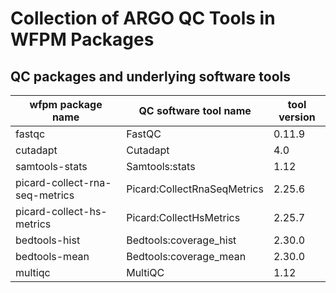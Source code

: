 # Collection of ARGO QC Tools in WFPM Packages

## QC packages and underlying software tools

| wfpm package name | QC software tool name | tool version |
|-------------------|-----------------------|--------------|
| fastqc            | FastQC                |  0.11.9      |
| cutadapt          | Cutadapt              |  4.0        |
| samtools-stats    | Samtools:stats        |  1.12        |
| picard-collect-rna-seq-metrics | Picard:CollectRnaSeqMetrics  | 2.25.6 |
| picard-collect-hs-metrics  | Picard:CollectHsMetrics | 2.25.7 |
| bedtools-hist  | Bedtools:coverage_hist | 2.30.0 |
| bedtools-mean  | Bedtools:coverage_mean | 2.30.0 |
| multiqc  | MultiQC | 1.12 |

